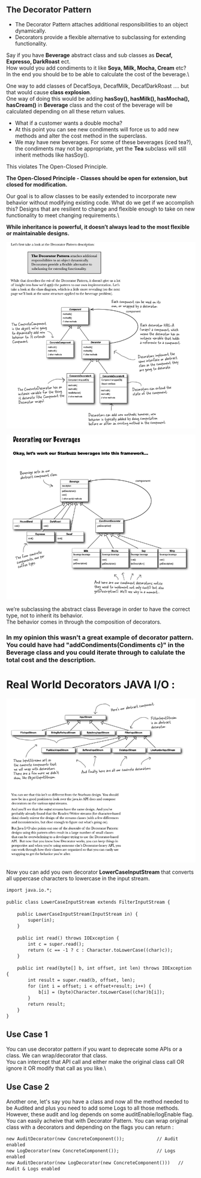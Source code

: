 ## The Decorator Pattern 
* The Decorator Pattern  attaches additional responsibilities to an object dynamically. 
* Decorators provide a flexible alternative to subclassing for extending functionality.

Say if you have **Beverage** abstract class and sub classes as **Decaf, Expresso, DarkRoast** ect.\
How would you add condiments to it like **Soya, Milk, Mocha, Cream** etc?\
In the end you should be to be able to calculate the cost of the beverage.\

One way to add classes of DecafSoya, DecafMilk, DecafDarkRoast .... but that would cause **class explosion**.\
One way of doing this would be adding **hasSoy(), hasMilk(), hasMocha(), hasCream()** in **Beverage** class and the cost of the beverage will be calculated depending on all these return values.
* What if a customer wants a double mocha?
* At this point you can see new condiments will force us to add new methods and alter the cost method in the superclass.
* We may have new beverages. For some of these beverages (iced tea?), the condiments may not be appropriate, yet the **Tea** subclass will still inherit methods like hasSoy().

This violates The Open-Closed Principle.

**The Open-Closed Principle - Classes should be open for extension, but closed for modification.**

Our goal is to allow classes to be easily extended to incorporate new behavior without modifying existing code. What do we get if we accomplish this? Designs that are resilient to change and flexible enough to take on new functionality to meet changing requirements.\

**While inheritance is powerful, it doesn’t always lead to the most flexible or maintainable designs.**


![UML Decorator](https://github.com/xXLogicNotFoundXx/DesignPatterns/blob/main/Decorator%20Pattern/img/UML%20Decorator.png)

![UML Beverage](https://github.com/xXLogicNotFoundXx/DesignPatterns/blob/main/Decorator%20Pattern/img/UMLBeverage.png)

we’re subclassing the abstract class Beverage in order to have the correct type, not to inherit its behavior.\
The behavior comes in through the composition of decorators.
### In my opinion this wasn't a great example of decorator pattern. You could have had "addCondiments(Condiments c)" in the Beverage class and you could iterate through to calulate the total cost and the description. 

# Real World Decorators JAVA I/O :
![UML JAVA IO](https://github.com/xXLogicNotFoundXx/DesignPatterns/blob/main/Decorator%20Pattern/img/UMLJavaIO.png)

Now you can add you own decorator **LowerCaseInputStream** that converts all uppercase characters to lowercase in the input stream.

```
import java.io.*;

public class LowerCaseInputStream extends FilterInputStream {

	public LowerCaseInputStream(InputStream in) {
		super(in);
	}
 
	public int read() throws IOException {
		int c = super.read();
		return (c == -1 ? c : Character.toLowerCase((char)c));
	}
		
	public int read(byte[] b, int offset, int len) throws IOException {
		int result = super.read(b, offset, len);
		for (int i = offset; i < offset+result; i++) {
			b[i] = (byte)Character.toLowerCase((char)b[i]);
		}
		return result;
	}
}
```

## Use Case 1 
You can use decorator pattern if you want to deprecate some APIs or a class. We can wrap/decorator that class.\
You can intercept that API call and either make the original class call OR ignore it OR modify that call as you like.\

## Use Case 2 
Another one, let's say you have a class and now all the method needed to be Audited and plus you need to add some Logs to all those methods.\
However, these audit and log depends on some auditEnable/logEnable flag.\
You can easily acheive that with Decorator Pattern. You can wrap original class with a decorators and depending on the flags you can return :
```
new AuditDecorator(new ConcreteComponent());   			// Audit enabled
new LogDecorator(new ConcreteComponent());  			// Logs enabled 
new AuditDecorator(new LogDecorator(new ConcreteComponent()))	// Audit & Logs enabled 
```

